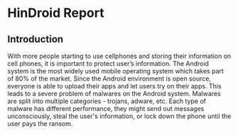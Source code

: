 # HinDroid Report
## Introduction 
With more people starting to use cellphones and storing their information on cell phones, it is important to protect user’s information. The Android system is the most widely used mobile operating system which takes part of 80% of the market. Since the Android environment is open source, everyone is able to upload their apps and let users try on their apps. This leads to a severe problem of malwares on the Android system. Malwares are split into multiple categories - trojans, adware, etc. Each type of malware has different performance, they might send out messages unconsciously, steal the user's information, or lock down the phone until the user pays the ransom.
